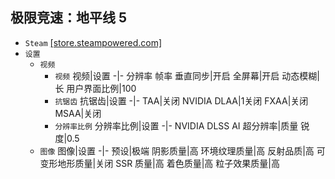 ## 极限竞速：地平线 5
* `Steam` [[store.steampowered.com]](https://store.steampowered.com/app/1551360/_5/)
* `设置`
  * `视频`
    * `视频`
      视频|设置
      -|-
      分辨率
      帧率
      垂直同步|开启
      全屏幕|开启
      动态模糊|长
      用户界面比例|100
    * `抗锯齿`
      抗锯齿|设置
      -|-
      TAA|关闭
      NVIDIA DLAA|1关闭
      FXAA|关闭
      MSAA|关闭
    * `分辨率比例`
      分辨率比例|设置
      -|-
      NVIDIA DLSS AI 超分辨率|质量
      锐度|0.5
  * `图像`
    图像|设置
    -|-
    预设|极端
    阴影质量|高
    环境纹理质量|高
    反射品质|高
    可变形地形质量|关闭
    SSR 质量|高
    着色质量|高
    粒子效果质量|高